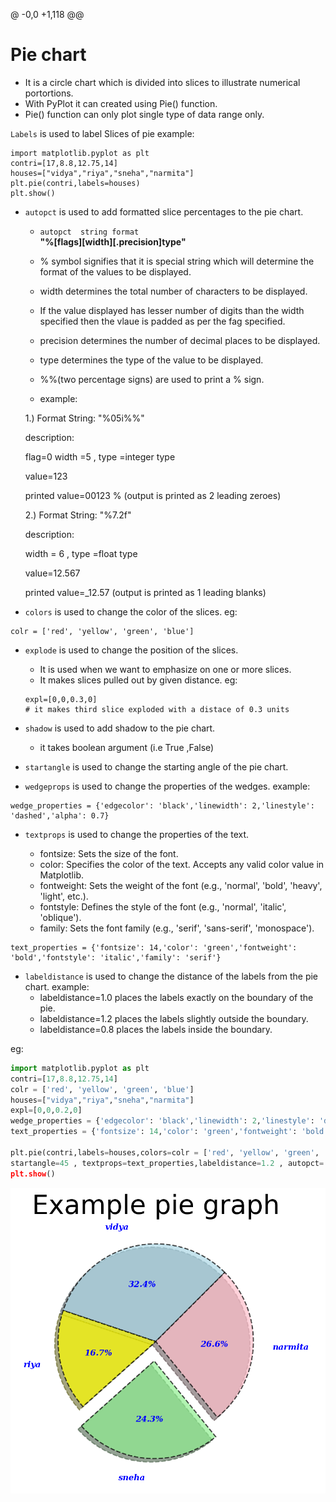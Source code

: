 @ -0,0 +1,118 @@
# Pie chart
* It is a circle chart which is divided into slices to illustrate numerical portortions.
* With PyPlot it can created using Pie() function.
* Pie() function can only plot single type of data range only.

`Labels` is used to label Slices of pie
example:

    import matplotlib.pyplot as plt
    contri=[17,8.8,12.75,14]
    houses=["vidya","riya","sneha","narmita"]
    plt.pie(contri,labels=houses)
    plt.show()

* `autopct` is used to add formatted slice percentages to the pie chart.

  * `autopct  string format`   
**"%[flags][width][.precision]type"**



  * % symbol signifies that it is special string which will determine the format of the values to be displayed.
  * width determines the total number of characters to be displayed.
  * If the value displayed has lesser number of digits than the width specified then the vlaue is padded as per the fag specified.
  * precision determines the number of decimal places to be displayed.
  * type determines the type of the value to be displayed.
  * %%(two percentage signs) are used to print a % sign.
  * example:

  1.) Format String: "%05i%%"
  
  description:
  
  flag=0
  width =5 , type =integer type
  
  value=123

  printed value=00123 %
  (output is printed as 2 leading zeroes)

  2.) Format String: "%7.2f"
  
  description:
  
  width = 6 , type =float type
  
  value=12.567
  
  printed value=_12.57
  (output is printed as 1 leading blanks)


* `colors` is used to change the color of the slices.
eg:
```
colr = ['red', 'yellow', 'green', 'blue']

```
* `explode` is used to change the position of the slices.
    * It is used when we want to emphasize on one or more slices.
    * It makes slices pulled out by given distance.
    eg:

    ```
    expl=[0,0,0.3,0]
    # it makes third slice exploded with a distace of 0.3 units
    ```


* `shadow` is used to add shadow to the pie chart.
   * it takes boolean argument (i.e True ,False)

* `startangle` is used to change the starting angle of the pie chart.
* `wedgeprops` is used to change the properties of the wedges.
example:
```
wedge_properties = {'edgecolor': 'black','linewidth': 2,'linestyle': 'dashed','alpha': 0.7}   

```
* `textprops` is used to change the properties of the text.

  * fontsize: Sets the size of the font.
  * color: Specifies the color of the text. Accepts any valid color value in Matplotlib.
  * fontweight: Sets the weight of the font (e.g., 'normal', 'bold', 'heavy', 'light', etc.).
  * fontstyle: Defines the style of the font (e.g., 'normal', 'italic', 'oblique').
  * family: Sets the font family (e.g., 'serif', 'sans-serif', 'monospace').

```
text_properties = {'fontsize': 14,'color': 'green','fontweight': 'bold','fontstyle': 'italic','family': 'serif'}
```

* `labeldistance` is used to change the distance of the labels from the pie chart.
example:
  * labeldistance=1.0 places the labels exactly on the boundary of the pie.
  * labeldistance=1.2 places the labels slightly outside the boundary.
  * labeldistance=0.8 places the labels inside the boundary.



eg:


```python
import matplotlib.pyplot as plt
contri=[17,8.8,12.75,14]
colr = ['red', 'yellow', 'green', 'blue']
houses=["vidya","riya","sneha","narmita"]
expl=[0,0,0.2,0]
wedge_properties = {'edgecolor': 'black','linewidth': 2,'linestyle': 'dashed','alpha': 0.7}
text_properties = {'fontsize': 14,'color': 'green','fontweight': 'bold','fontstyle': 'italic','family': 'serif'}

plt.pie(contri,labels=houses,colors=colr = ['red', 'yellow', 'green', 'blue'] , explode=expl,wedgeprops=wedge_properties ,shadow =True,
startangle=45 , textprops=text_properties,labeldistance=1.2 , autopct='%1.1f%%)
plt.show()
```

![example pie graph (output)](images/pie-graph.png)